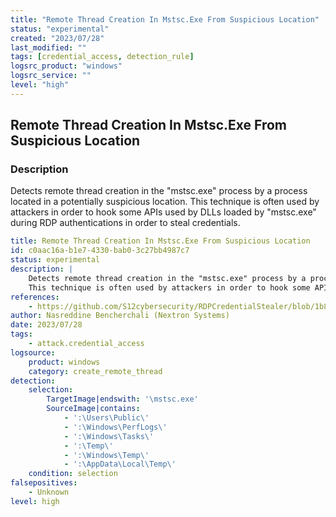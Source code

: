 ```yaml
---
title: "Remote Thread Creation In Mstsc.Exe From Suspicious Location"
status: "experimental"
created: "2023/07/28"
last_modified: ""
tags: [credential_access, detection_rule]
logsrc_product: "windows"
logsrc_service: ""
level: "high"
---
```


## Remote Thread Creation In Mstsc.Exe From Suspicious Location

### Description

Detects remote thread creation in the "mstsc.exe" process by a process located in a potentially suspicious location.
This technique is often used by attackers in order to hook some APIs used by DLLs loaded by "mstsc.exe" during RDP authentications in order to steal credentials.


```yml
title: Remote Thread Creation In Mstsc.Exe From Suspicious Location
id: c0aac16a-b1e7-4330-bab0-3c27bb4987c7
status: experimental
description: |
    Detects remote thread creation in the "mstsc.exe" process by a process located in a potentially suspicious location.
    This technique is often used by attackers in order to hook some APIs used by DLLs loaded by "mstsc.exe" during RDP authentications in order to steal credentials.
references:
    - https://github.com/S12cybersecurity/RDPCredentialStealer/blob/1b8947cdd065a06c1b62e80967d3c7af895fcfed/APIHookInjectorBin/APIHookInjectorBin/Inject.h#L25
author: Nasreddine Bencherchali (Nextron Systems)
date: 2023/07/28
tags:
    - attack.credential_access
logsource:
    product: windows
    category: create_remote_thread
detection:
    selection:
        TargetImage|endswith: '\mstsc.exe'
        SourceImage|contains:
            - ':\Users\Public\'
            - ':\Windows\PerfLogs\'
            - ':\Windows\Tasks\'
            - ':\Temp\'
            - ':\Windows\Temp\'
            - ':\AppData\Local\Temp\'
    condition: selection
falsepositives:
    - Unknown
level: high

```

